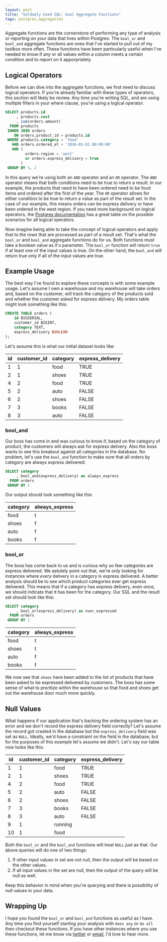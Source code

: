 ```yaml
---
layout: post
title: "Seldomly Used SQL: bool Aggregate Functions"
tags: postgres,aggregation
---
```


Aggregate functions are the cornerstone of performing any type of analysis or reporting on your data that lives within Postgres. The `bool_or` and `bool_and` aggregate functions are ones that I've started to pull out of my toolbox more often. These functions have been particularly useful when I've needed to know if any or all values within a column meets a certain condition and to report on it apporpriately.

## Logical Operators

Before we can dive into the aggregate functions, we first need to discuss logical operators. If you're already familiar with these types of operators, this section will likely be review. Any time you're writing SQL, and are using multiple filters in your where clause, you're using a logical operator. 

```sql
SELECT products.id
     , products.cost
     , sum(orders.amount)
  FROM products 
 INNER JOIN orders
    ON orders.product_id = products.id
 WHERE products.category = 'food'
   AND orders.ordered_at > '2016-01-01 00:00:00'
   AND ( 
         orders.region = 'west'
         or orders.express_delivery = true
       )
 GROUP BY 1, 2
```

In this query we're using both an `AND` operator and an `OR` operator. The `AND` operator means that both conditions need to be true to return a result. In our example, the products that need to have been ordered need to be food items and ordered after the first of the year. The `OR` operator allows for either condition to be true to return a value as part of the result set. In the case of our example, this means orders can be express delivery or have been ordered in the west region. If you need more background on logical operators, the [Postgres documentation](http://www.postgresql.org/docs/current/interactive/functions-logical.html) has a great table on the possible scenarios for all logical operators.

Now imagine being able to take the concept of logical operators and apply that to the rows that are processed as part of a result set. That's what the `bool_or` and `bool_and` aggregate functions do for us. Both functions must take a boolean value as it's parameter. The `bool_or` function will return `true` if at least one of the input values is true. On the other hand, the `bool_and` will return true only if all of the input values are true.

## Example Usage

The best way I've found to explore these concepts is with some example usage. Let's assume I own a warehouse and my warehouse will take orders and, based on the customer, will track the category of the products sold and whether the customer asked for express delivery. My orders table might look something like this:

```sql
CREATE TABLE orders (
	id BIGSERIAL,
	customer_id BIGINT,
	category TEXT,
	express_delivery BOOLEAN 
);
```

Let's assume this is what our initial dataset looks like:

| id  | customer_id | category | express_delivery | 
| --- | ----------- | -------- | ---------------- | 
| 1   | 1           | food     | TRUE             | 
| 2   | 1           | shoes    | TRUE             | 
| 4   | 2           | food     | TRUE             | 
| 5   | 2           | auto     | FALSE            | 
| 6   | 2           | shoes    | FALSE            |
| 7   | 3           | books    | FALSE            | 
| 8   | 3           | auto     | FALSE            | 


### bool_and

Our boss has come in and was curious to know if, based on the category of product, the customers will always ask for express delivery. Also the boss wants to see this breakout against all categories in the database. No problem, let's use the `bool_and` function to make sure that all orders by category are always express delivered:

```sql 
SELECT category
     , bool_and(express_delivery) as always_express
  FROM orders
 GROUP BY 1
```

Our output should look something like this:

| category | always_express |
| -------- | -------------- |
| food     | t              | 
| shoes    | f              | 
| auto     | f              |
| books    | f              |


### bool_or

The boss has come back to us and is curious why so few categories are express delivered. We astutely point out that, we're only looking for instances where *every* delivery in a category is express delivered. A better analysis should be to see which product categories ever get express delivered. This means that if a category has express delivery, even once, we should indicate that it has been for the category. Our SQL and the result set should look like this:

```sql
SELECT category
     , bool_or(express_delivery) as ever_expressed
  FROM orders
 GROUP BY 1
```

| category | always_express |
| -------- | -------------- |
| food     | t              | 
| shoes    | t              | 
| auto     | f              |
| books    | f              |

We now see that `shoes` have been added to the list of products that have been asked to be expressed delivered by customers. The boss has some sense of what to proritize within the warehouse so that food and shoes get out the warehouse door much more quickly.

## Null Values

What happens if our application that's backing the ordering system has an error and we don't record the express delivery field correctly? Let's assume the record got created in the database but the `express_delivery` field was set as `NULL`. Ideally, we'd have a constraint on the field in the database, but for the purposes of this example let's assume we didn't. Let's say our table now looks like this:

| id  | customer_id | category | express_delivery | 
| --- | ----------- | -------- | ---------------- | 
| 1   | 1           | food     | TRUE             | 
| 2   | 1           | shoes    | TRUE             | 
| 4   | 2           | food     | TRUE             | 
| 5   | 2           | auto     | FALSE            | 
| 6   | 2           | shoes    | FALSE            |
| 7   | 3           | books    | FALSE            | 
| 8   | 3           | auto     | FALSE            | 
| 9   | 1           | running  |                  |
| 10  | 1           | food     |                  |

Both the `bool_or` and the `bool_and` functions will treat `NULL` just as that. Our above queries will do one of two things:

1. If other input values in set are not null, then the output will be based on the other values.
2. If all input values in the set are null, then the output of the query will be null as well.

Keep this behavior in mind when you're querying and there is possibility of null values in your data.

## Wrapping Up

I hope you found the `bool_or` and `bool_and` functions as useful as I have. Any time you find yourself starting your analysis with `does any` or `do all` then checkout these functions. If you have other instances where you use these functions, let me know via [twitter](https://twitter.com/neovintage) or [email](mailto:neovintage@gmail.com), I'd love to hear more.
